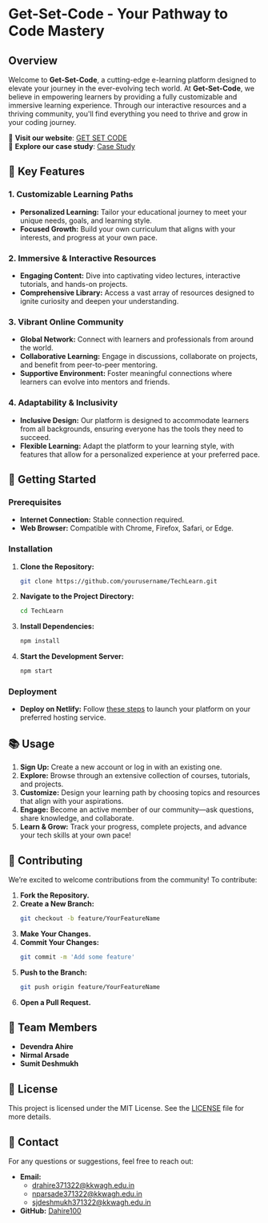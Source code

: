 # **Get-Set-Code - Your Pathway to Code Mastery**

## **Overview**

Welcome to **Get-Set-Code**, a cutting-edge e-learning platform designed to elevate your journey in the ever-evolving tech world. At **Get-Set-Code**, we believe in empowering learners by providing a fully customizable and immersive learning experience. Through our interactive resources and a thriving community, you'll find everything you need to thrive and grow in your coding journey.

🔗 **Visit our website**: [GET SET CODE](https://get-set-code.netlify.app/)  
📘 **Explore our case study**: [Case Study](https://online.flippingbook.com/view/1054584917/)

## **🚀 Key Features**

### 1. **Customizable Learning Paths**
- **Personalized Learning:** Tailor your educational journey to meet your unique needs, goals, and learning style.
- **Focused Growth:** Build your own curriculum that aligns with your interests, and progress at your own pace.

### 2. **Immersive & Interactive Resources**
- **Engaging Content:** Dive into captivating video lectures, interactive tutorials, and hands-on projects.
- **Comprehensive Library:** Access a vast array of resources designed to ignite curiosity and deepen your understanding.

### 3. **Vibrant Online Community**
- **Global Network:** Connect with learners and professionals from around the world.
- **Collaborative Learning:** Engage in discussions, collaborate on projects, and benefit from peer-to-peer mentoring.
- **Supportive Environment:** Foster meaningful connections where learners can evolve into mentors and friends.

### 4. **Adaptability & Inclusivity**
- **Inclusive Design:** Our platform is designed to accommodate learners from all backgrounds, ensuring everyone has the tools they need to succeed.
- **Flexible Learning:** Adapt the platform to your learning style, with features that allow for a personalized experience at your preferred pace.

## **🚀 Getting Started**

### **Prerequisites**
- **Internet Connection:** Stable connection required.
- **Web Browser:** Compatible with Chrome, Firefox, Safari, or Edge.

### **Installation**

1. **Clone the Repository:**
   ```bash
   git clone https://github.com/yourusername/TechLearn.git
   ```
2. **Navigate to the Project Directory:**
   ```bash
   cd TechLearn
   ```
3. **Install Dependencies:**
   ```bash
   npm install
   ```
4. **Start the Development Server:**
   ```bash
   npm start
   ```

### **Deployment**
- **Deploy on Netlify:** Follow [these steps](https://app.netlify.com/) to launch your platform on your preferred hosting service.

## **📚 Usage**

1. **Sign Up:** Create a new account or log in with an existing one.
2. **Explore:** Browse through an extensive collection of courses, tutorials, and projects.
3. **Customize:** Design your learning path by choosing topics and resources that align with your aspirations.
4. **Engage:** Become an active member of our community—ask questions, share knowledge, and collaborate.
5. **Learn & Grow:** Track your progress, complete projects, and advance your tech skills at your own pace!

## **🤝 Contributing**

We’re excited to welcome contributions from the community! To contribute:
1. **Fork the Repository.**
2. **Create a New Branch:**
   ```bash
   git checkout -b feature/YourFeatureName
   ```
3. **Make Your Changes.**
4. **Commit Your Changes:**
   ```bash
   git commit -m 'Add some feature'
   ```
5. **Push to the Branch:**
   ```bash
   git push origin feature/YourFeatureName
   ```
6. **Open a Pull Request.**

## **👥 Team Members**

- **Devendra Ahire**
- **Nirmal Arsade**
- **Sumit Deshmukh**

## **📜 License**

This project is licensed under the MIT License. See the [LICENSE](LICENSE) file for more details.

## **📧 Contact**

For any questions or suggestions, feel free to reach out:
- **Email:**
  - drahire371322@kkwagh.edu.in
  - nparsade371322@kkwagh.edu.in
  - sjdeshmukh371322@kkwagh.edu.in
- **GitHub:** [Dahire100](https://github.com/Dahire100)
